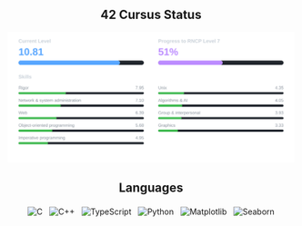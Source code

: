 <div align="center">

## 42 Cursus Status
![42 Cursus Progress](https://github.com/Supa96z/42Tracker/blob/main/progress.svg?raw=true)

## Languages
<p> 
  <img src="https://cdn.simpleicons.org/c/A8B9CC" alt="C" width="40" height="40" style="vertical-align:middle; margin:4px;">
  <img src="https://cdn.simpleicons.org/cplusplus/A8B9CC" alt="C++" width="40" height="40" style="vertical-align:middle; margin:4px;">
  <img src="https://cdn.simpleicons.org/typescript/A8B9CC" alt="TypeScript" width="40" height="40" style="vertical-align:middle; margin:4px;">
  <img src="https://cdn.simpleicons.org/python/A8B9CC" alt="Python" width="40" height="40" style="vertical-align:middle; margin:4px;">
  <img src="https://cdn.jsdelivr.net/gh/devicons/devicon/icons/matplotlib/matplotlib-original.svg" alt="Matplotlib" width="40" height="40" style="vertical-align:middle; margin:4px;"/>
  <img src="https://img.shields.io/badge/Seaborn-0d1117?style=for-the-badge&logo=seaborn&logoColor=white&color=38761D" alt="Seaborn" style="vertical-align:middle; margin:4px;">
</p>

</div>
